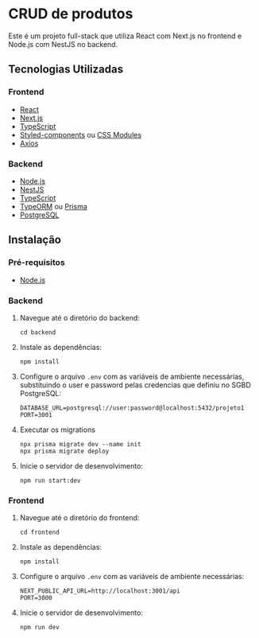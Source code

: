 # CRUD de produtos

Este é um projeto full-stack que utiliza React com Next.js no frontend e Node.js com NestJS no backend.

## Tecnologias Utilizadas

### Frontend

- [React](https://reactjs.org/)
- [Next.js](https://nextjs.org/)
- [TypeScript](https://www.typescriptlang.org/)
- [Styled-components](https://styled-components.com/) ou [CSS Modules](https://github.com/css-modules/css-modules)
- [Axios](https://axios-http.com/)

### Backend

- [Node.js](https://nodejs.org/)
- [NestJS](https://nestjs.com/)
- [TypeScript](https://www.typescriptlang.org/)
- [TypeORM](https://typeorm.io/) ou [Prisma](https://www.prisma.io/)
- [PostgreSQL](https://www.postgresql.org/)

## Instalação

### Pré-requisitos

- [Node.js](https://nodejs.org/)

### Backend

1. Navegue até o diretório do backend:
    ```
    cd backend
    ```

2. Instale as dependências:
    ```
    npm install
    ```

3. Configure o arquivo `.env` com as variáveis de ambiente necessárias, substituindo o user e password pelas credencias que definiu no SGBD PostgreSQL:
    ```.env
    DATABASE_URL=postgresql://user:password@localhost:5432/projeto1
    PORT=3001
    ```
4. Executar os migrations
   ```
   npx prisma migrate dev --name init
   npx prisma migrate deploy
   ```

5. Inicie o servidor de desenvolvimento:
    ```
    npm run start:dev
    ```

### Frontend

1. Navegue até o diretório do frontend:
    ```
    cd frontend
    ```

2. Instale as dependências:
    ```
    npm install
    ```

3. Configure o arquivo `.env` com as variáveis de ambiente necessárias:
    ```.env
    NEXT_PUBLIC_API_URL=http://localhost:3001/api
    PORT=3000
    ```

4. Inicie o servidor de desenvolvimento:
    ```
    npm run dev
    ```
